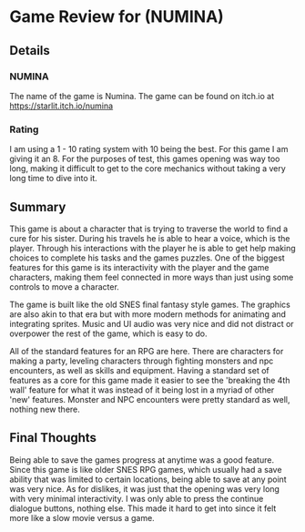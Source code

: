 # Game Review for (NUMINA)

## Details

### NUMINA
The name of the game is Numina. The game can be found on itch.io at https://starlit.itch.io/numina

### Rating
I am using a 1 - 10 rating system with 10 being the best. For this game I am giving it an 8. For the purposes of test, this games opening was way too long, making it difficult to get to the core mechanics without taking a very long time to dive into it.

## Summary
This game is about a character that is trying to traverse the world to find a cure for his sister. During his travels he is able to hear a voice, which is the player. Through his interactions with the player he is able to get help making choices to complete his tasks and the games puzzles. One of the biggest features for this game is its interactivity with the player and the game characters, making them feel connected in more ways than just using some controls to move a character.

The game is built like the old SNES final fantasy style games. The graphics are also akin to that era but with more modern methods for animating and integrating sprites. Music and UI audio was very nice and did not distract or overpower the rest of the game, which is easy to do.

All of the standard features for an RPG are here. There are characters for making a party, leveling characters through fighting monsters and npc encounters, as well as skills and equipment. Having a standard set of features as a core for this game made it easier to see the 'breaking the 4th wall' feature for what it was instead of it being lost in a myriad of other 'new' features. Monster and NPC encounters were pretty standard as well, nothing new there.

## Final Thoughts
Being able to save the games progress at anytime was a good feature. Since this game is like older SNES RPG games, which usually had a save ability that was limited to certain locations, being able to save at any point was very nice. As for dislikes, it was just that the opening was very long with very minimal interactivity. I was only able to press the continue dialogue buttons, nothing else. This made it hard to get into since it felt more like a slow movie versus a game.
